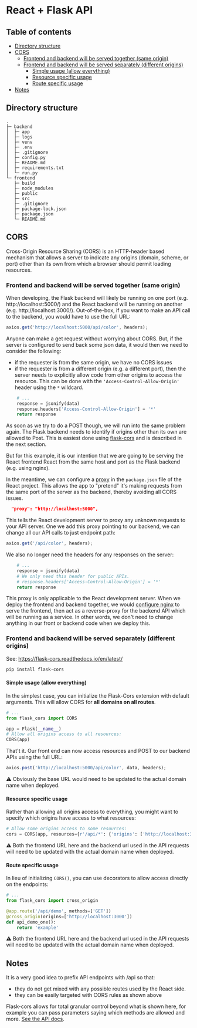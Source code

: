 # React + Flask API 

## Table of contents

<!-- toc -->

- [Directory structure](#directory-structure)
- [CORS](#cors)
  * [Frontend and backend will be served together (same origin)](#frontend-and-backend-will-be-served-together-same-origin)
  * [Frontend and backend will be served separately (different origins)](#frontend-and-backend-will-be-served-separately-different-origins)
    + [Simple usage (allow everything)](#simple-usage-allow-everything)
    + [Resource specific usage](#resource-specific-usage)
    + [Route specific usage](#route-specific-usage)
- [Notes](#notes)

<!-- tocstop -->

## Directory structure

```text
.
├─ backend
│  ├─ app
│  ├─ logs
│  ├─ venv
│  ├─ .env
│  ├─ .gitignore
│  ├─ config.py
│  ├─ README.md
│  ├─ requirements.txt
│  └─ run.py
└─ frontend
   ├─ build
   ├─ node_modules
   ├─ public
   ├─ src
   ├─ .gitignore
   ├─ package-lock.json
   ├─ package.json
   └─ README.md
```

## CORS 

Cross-Origin Resource Sharing (CORS) is an HTTP-header based mechanism that allows a server to indicate any origins (domain, scheme, or port) other than its own from which a browser should permit loading resources. 

### Frontend and backend will be served together (same origin)

When developing, the Flask backend will likely be running on one port (e.g. http://localhost:5000/) and the React backend will be running on another (e.g. http://localhost:3000/). Out-of-the-box, if you want to make an API call to the backend, you would have to use the full URL:

```javascript
axios.get('http://localhost:5000/api/color', headers);
```

Anyone can make a get request without worrying about CORS. But, if the server is configured to send back some json data, it would then we need to consider the following:

- if the requester is from the same origin, we have no CORS issues 
- if the requester is from a different origin (e.g. a different port), then the server needs to explicitly allow code from other origins to access the resource. This can be done with the `'Access-Control-Allow-Origin'` header using the `*` wildcard.

```Python
    # ...
    response = jsonify(data)
    response.headers['Access-Control-Allow-Origin'] = '*'
    return response
```

As soon as we try to do a POST though, we will run into the same problem again. The Flask backend needs to identify if origins other than its own are allowed to Post. This is easiest done using [flask-cors](https://flask-cors.readthedocs.io/en/latest/) and is described in the next section.

But for this example, it is our intention that we are going to be serving the React frontend React from the same host and port as the Flask backend (e.g. using nginx).

In the meantime, we can configure a [proxy](https://create-react-app.dev/docs/proxying-api-requests-in-development/) in the `package.json` file of the React project. This allows the app to "pretend" it's making requests from the same port of the server as the backend, thereby avoiding all CORS issues.

```json
  "proxy": "http://localhost:5000",
```

This tells the React development server to proxy any unknown requests to your API server. One we add this proxy pointing to our backend, we can change all our API calls to just endpoint path:

```javascript
axios.get('/api/color', headers);
```

We also no longer need the headers for any responses on the server:

```Python
    # ...
    response = jsonify(data)
    # We only need this header for public APIs.
    # response.headers['Access-Control-Allow-Origin'] = '*'
    return response
```

This proxy is only applicable to the React development server. When we deploy the frontend and backend together, we would [configure nginx](https://blog.miguelgrinberg.com/post/how-to-deploy-a-react--flask-project) to serve the frontend, then act as a reverse-proxy for the backend API which will be running as a service. In other words, we don't need to change anything in our front or backend code when we deploy this.


### Frontend and backend will be served separately (different origins)

See: <https://flask-cors.readthedocs.io/en/latest/>

```bash
pip install flask-cors 
```

#### Simple usage (allow everything)

In the simplest case, you can initialize the Flask-Cors extension with default arguments. This will allow CORS for **all domains on all routes**.

```Python
# ...
from flask_cors import CORS

app = Flask(__name__)
# Allow all origins access to all resources:
CORS(app) 
```

That't it. Our front end can now access resources and POST to our backend APIs using the full URL:

```javascript
axios.post('http://localhost:5000/api/color', data, headers);
```

:warning: Obviously the base URL would need to be updated to the actual domain name when deployed. 

#### Resource specific usage 

Rather than allowing all origins access to everything, you might want to specify which origins have access to what resources:

```Python
# Allow some origins access to some resources:
cors = CORS(app, resources={r'/api/*': {'origins': ['http://localhost:3000']}})
```

:warning: Both the frontend URL here and the backend url used in the API requests will need to be updated with the actual domain name when deployed. 

#### Route specific usage 

In lieu of initializing `CORS()`, you can use decorators to allow access directly on the endpoints:

```Python
# ...
from flask_cors import cross_origin

@app.route('/api/demo', methods=['GET'])
@cross_origin(origins=['http://localhost:3000'])
def api_demo_one():
    return 'example'
```

:warning: Both the frontend URL here and the backend url used in the API requests will need to be updated with the actual domain name when deployed.

## Notes 

It is a very good idea to prefix API endpoints with /api so that:

- they do not get mixed with any possible routes used by the React side. 
- they can be easily targeted with CORS rules as shown above

Flask-cors allows for total granular control beyond what is shown here, for example you can pass parameters saying which methods are allowed and more. [See the API docs](https://flask-cors.readthedocs.io/en/latest/api.html).